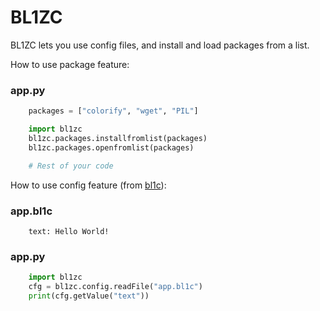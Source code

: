 # BL1ZC
BL1ZC lets you use config files, and install and load packages from a list.

How to use package feature:
### app.py
```python
    packages = ["colorify", "wget", "PIL"]

    import bl1zc
    bl1zc.packages.installfromlist(packages)
    bl1zc.packages.openfromlist(packages)

    # Rest of your code
```
How to use config feature (from [bl1c](https://bl1z33.github.io/bl1c)):
### app.bl1c
```
    text: Hello World!
```
### app.py
```python
    import bl1zc
    cfg = bl1zc.config.readFile("app.bl1c")
    print(cfg.getValue("text"))
```